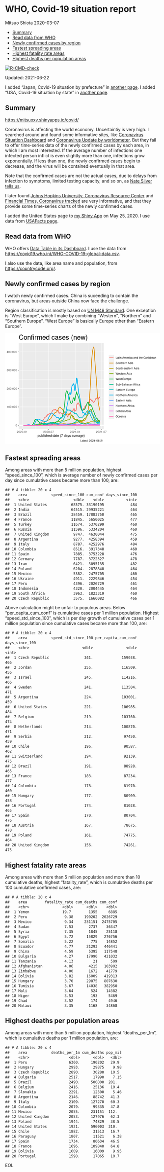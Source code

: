 WHO, Covid-19 situation report
================
Mitsuo Shiota
2020-03-07

-   [Summary](#summary)
-   [Read data from WHO](#read-data-from-who)
-   [Newly confirmed cases by region](#newly-confirmed-cases-by-region)
-   [Fastest spreading areas](#fastest-spreading-areas)
-   [Highest fatality rate areas](#highest-fatality-rate-areas)
-   [Highest deaths per population
    areas](#highest-deaths-per-population-areas)

<!-- badges: start -->

[![R-CMD-check](https://github.com/mitsuoxv/covid/workflows/R-CMD-check/badge.svg)](https://github.com/mitsuoxv/covid/actions)
<!-- badges: end -->

Updated: 2021-06-22

I added “Japan, Covid-19 situation by prefecture” in [another
page](Japan.md). I added “USA, Covid-19 situation by state” in [another
page](USA.md).

## Summary

<https://mitsuoxv.shinyapps.io/covid/>

Coronavirus is affecting the world economy. Uncertaintiy is very high. I
searched around and found some informative sites, like [Coronavirus
Situation
Dashboard](https://who.maps.arcgis.com/apps/opsdashboard/index.html#/c88e37cfc43b4ed3baf977d77e4a0667)
and [Coronavirus Update by
worldometer](https://www.worldometers.info/coronavirus/). But they fail
to offer time-series data of the newly confirmed cases by each area, in
which I am most interested. If the average number of infections one
infected person inflict is even slightly more than one, infections grow
exponentially. If less than one, the newly confirmed cases begin to
decrease, and the virus will be contained eventually in that area.

Note that the confirmed cases are not the actual cases, due to delays
from infection to symptoms, limited testing capacity, and so on, as
[Nate Silver tells
us](https://fivethirtyeight.com/features/coronavirus-case-counts-are-meaningless/).

I later found [Johns Hopkins University, Coronavirus Resource
Center](https://coronavirus.jhu.edu/) and [Financial Times, Coronavirus
tracked](https://www.ft.com/content/a26fbf7e-48f8-11ea-aeb3-955839e06441)
are very informative, and that they provide some time-series charts of
the newly confirmed cases.

I added the United States page to [my Shiny
App](https://mitsuoxv.shinyapps.io/covid/) on May 25, 2020. I use data
from [USAFacts
page](https://usafacts.org/visualizations/coronavirus-covid-19-spread-map/).

## Read data from WHO

WHO offers [Data Table in its Dashboard](https://covid19.who.int/table).
I use the data from
<https://covid19.who.int/WHO-COVID-19-global-data.csv>.

I also use the data, like area name and population, from
<https://countrycode.org/>.

## Newly confirmed cases by region

I watch newly confirmed cases. China is suceeding to contain the
coronavirus, but areas outside China now face the challenge.

Region classification is mostly based on [UN M49
Standard](https://unstats.un.org/unsd/methodology/m49/). One exception
is “West Europe”, which I make by combining “Western”, “Northern” and
“Southern Europe”. “West Europe” is basically Europe other than “Eastern
Europe”.

![](README_files/figure-gfm/chart-1.png)<!-- -->

## Fastest spreading areas

Among areas with more than 5 million population, highest
“speed\_since\_100”, which is average number of newly confirmed cases
per day since cumulative cases became more than 100, are:

    ## # A tibble: 20 x 4
    ##    area           speed_since_100 cum_conf days_since_100
    ##    <chr>                    <dbl>    <dbl>          <int>
    ##  1 United States           68575. 33190195            484
    ##  2 India                   64515. 29935221            464
    ##  3 Brazil                  38459. 17883750            465
    ##  4 France                  11845.  5650025            477
    ##  5 Turkey                  11674.  5370299            460
    ##  6 Russia                  11596.  5334204            460
    ##  7 United Kingdom           9747.  4630044            475
    ##  8 Argentina                9277.  4258394            459
    ##  9 Italy                    8787.  4252976            484
    ## 10 Colombia                 8516.  3917348            460
    ## 11 Spain                    7885.  3753228            476
    ## 12 Germany                  7787.  3722327            478
    ## 13 Iran                     6421.  3095135            482
    ## 14 Poland                   6204.  2878840            464
    ## 15 Mexico                   5382.  2475705            460
    ## 16 Ukraine                  4911.  2229846            454
    ## 17 Peru                     4396.  2026729            461
    ## 18 Indonesia                4320.  2004445            464
    ## 19 South Africa             3963.  1823319            460
    ## 20 Czech Republic           3575.  1666082            466

Above calculation might be unfair to populous areas. Below
“per\_capita\_cum\_conf” is cumulative cases per 1 million population.
Highest “speed\_std\_since\_100”, which is per day growth of cumulative
cases per 1 million population since cumulative cases became more than
100, are:

    ## # A tibble: 20 x 4
    ##    area           speed_std_since_100 per_capita_cum_conf days_since_100
    ##    <chr>                        <dbl>               <dbl>          <int>
    ##  1 Czech Republic                341.             159038.            466
    ##  2 Jordan                        255.             116509.            456
    ##  3 Israel                        245.             114216.            466
    ##  4 Sweden                        241.             113504.            471
    ##  5 Argentina                     224.             103001.            459
    ##  6 United States                 221.             106985.            484
    ##  7 Belgium                       219.             103760.            474
    ##  8 Netherlands                   214.             100870.            471
    ##  9 Serbia                        212.              97450.            459
    ## 10 Chile                         196.              90587.            462
    ## 11 Switzerland                   194.              92139.            475
    ## 12 Brazil                        191.              88928.            465
    ## 13 France                        183.              87234.            477
    ## 14 Colombia                      178.              81970.            460
    ## 15 Hungary                       177.              80909.            458
    ## 16 Portugal                      174.              81028.            465
    ## 17 Spain                         170.              80704.            476
    ## 18 Austria                       167.              78675.            470
    ## 19 Poland                        161.              74775.            464
    ## 20 United Kingdom                156.              74261.            475

## Highest fatality rate areas

Among areas with more than 5 million population and more than 10
cumulative deaths, highest “fatality\_rate”, which is cumulative deaths
per 100 cumulative confirmed cases, are:

    ## # A tibble: 20 x 4
    ##    area        fatality_rate cum_deaths cum_conf
    ##    <chr>               <dbl>      <dbl>    <dbl>
    ##  1 Yemen               19.7        1355     6885
    ##  2 Peru                 9.38     190202  2026729
    ##  3 Mexico               9.34     231151  2475705
    ##  4 Sudan                7.53       2737    36347
    ##  5 Syria                7.35       1845    25118
    ##  6 Egypt                5.72      15829   276756
    ##  7 Somalia              5.22        775    14852
    ##  8 Ecuador              4.77      21293   446441
    ##  9 China                4.59       5395   117548
    ## 10 Bulgaria             4.27      17990   421032
    ## 11 Tanzania             4.13         21      509
    ## 12 Afghanistan          4.06       4215   103902
    ## 13 Zimbabwe             4.00       1672    41779
    ## 14 Bolivia              3.82      16009   419313
    ## 15 Hungary              3.70      29875   807630
    ## 16 Tunisia              3.67      14038   382950
    ## 17 Mali                 3.64        524    14382
    ## 18 Niger                3.53        193     5469
    ## 19 Chad                 3.52        174     4946
    ## 20 Malawi               3.35       1168    34868

## Highest deaths per population areas

Among areas with more than 5 million population, highest
“deaths\_per\_1m”, which is cumulative deaths per 1 million population,
are:

    ## # A tibble: 20 x 4
    ##    area           deaths_per_1m cum_deaths pop_mil
    ##    <chr>                  <dbl>      <dbl>   <dbl>
    ##  1 Peru                   6360.     190202   29.9 
    ##  2 Hungary                2993.      29875    9.98
    ##  3 Czech Republic         2890.      30280   10.5 
    ##  4 Bulgaria               2517.      17990    7.15
    ##  5 Brazil                 2490.     500800  201.  
    ##  6 Belgium                2416.      25136   10.4 
    ##  7 Slovakia               2291.      12500    5.46
    ##  8 Argentina              2146.      88742   41.3 
    ##  9 Italy                  2109.     127270   60.3 
    ## 10 Colombia               2079.      99335   47.8 
    ## 11 Mexico                 2055.     231151  112.  
    ## 12 United Kingdom         2053.     127976   62.3 
    ## 13 Poland                 1944.      74829   38.5 
    ## 14 United States          1921.     596003  310.  
    ## 15 Chile                  1882.      31513   16.7 
    ## 16 Paraguay               1807.      11521    6.38
    ## 17 Spain                  1734.      80634   46.5 
    ## 18 France                 1696.     109840   64.8 
    ## 19 Bolivia                1609.      16009    9.95
    ## 20 Portugal               1598.      17065   10.7

EOL
